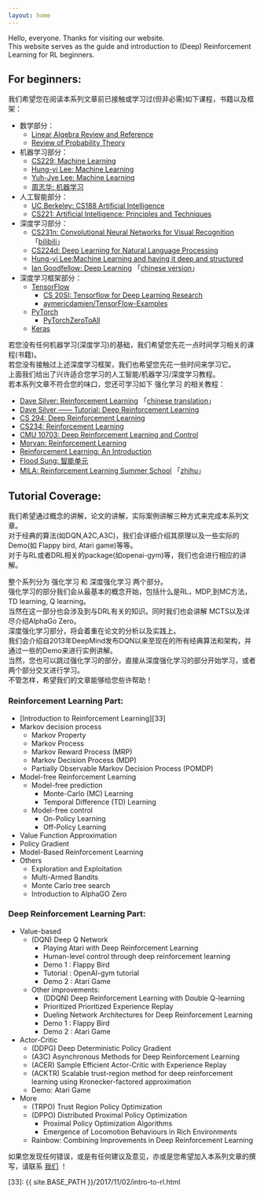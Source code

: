 ```yaml
---
layout: home
---
```


Hello, everyone. Thanks for visiting our website.   
This website serves as the guide and introduction to (Deep) Reinforcement Learning for RL beginners.  

## For beginners:

我们希望您在阅读本系列文章前已接触或学习过(但非必需)如下课程，书籍以及框架：

 - 数学部分：
    - [Linear Algebra Review and Reference][1]
    - [Review of Probability Theory][2]
 - 机器学习部分：
    - [CS229: Machine Learning][3]
    - [Hung-yi Lee: Machine Learning][4]
    - [Yuh-Jye Lee: Machine Learning][5]
    - [周志华: 机器学习][6]
 - 人工智能部分： 
    - [UC Berkeley: CS188 Artificial Intelligence][7]
    - [CS221: Artificial Intelligence: Principles and Techniques][8]
 - 深度学习部分：
    - [CS231n: Convolutional Neural Networks for Visual Recognition][9] 「[bilibili][10]」
    - [CS224d: Deep Learning for Natural Language Processing][11]
    - [Hung-yi Lee:Machine Learning and having it deep and structured][12]
    - [Ian Goodfellow: Deep Learning][13]   「[chinese version][14]」
 - 深度学习框架部分：
    - [TensorFlow][15]
        - [CS 20SI: Tensorflow for Deep Learning Research][16]   
        - [aymericdamien/TensorFlow-Examples][17]
    - [PyTorch][18] 
        - [PyTorchZeroToAll][19] 
    - [Keras][20] 

若您没有任何机器学习(深度学习)的基础，我们希望您先花一点时间学习相关的课程(书籍)。   
若您没有接触过上述深度学习框架，我们也希望您先花一些时间来学习它。   
上面我们给出了兴许适合您学习的人工智能/机器学习/深度学习教程。  
若本系列文章不符合您的味口，您还可学习如下 强化学习 的相关教程：  

- [Dave Silver: Reinforcement Learning][21] 「[chinese translation][22]」
- [Dave Silver —— Tutorial: Deep Reinforcement Learning][23]
- [CS 294: Deep Reinforcement Learning][24]
- [CS234: Reinforcement Learning][25]
- [CMU 10703: Deep Reinforcement Learning and Control][26] 
- [Morvan: Reinforcement Learning][27]
- [Reinforcement Learning: An Introduction][28]
- [Flood Sung: 智能单元][29]
- [MILA: Reinforcement Learning Summer School][30] 「[zhihu][31]」
 

## Tutorial Coverage:

我们希望通过概念的讲解，论文的讲解，实际案例讲解三种方式来完成本系列文章。  
对于经典的算法(如DQN,A2C,A3C)，我们会详细介绍其原理以及一些实际的Demo(如 Flappy bird, Atari game)等等。  
对于与RL或者DRL相关的package(如openai-gym)等，我们也会进行相应的讲解。  

整个系列分为 强化学习 和 深度强化学习 两个部分。  
强化学习的部分我们会从最基本的概念开始，包括什么是RL，MDP,到MC方法，TD learning, Q learning。  
当然在这一部分也会涉及到与DRL有关的知识。同时我们也会讲解 MCTS以及详尽介绍AlphaGo Zero。  
深度强化学习部分，将会着重在论文的分析以及实践上。  
我们会介绍自2013年DeepMind发布DQN以来至现在的所有经典算法和架构，并通过一些的Demo来进行实例讲解。  
当然，您也可以跳过强化学习的部分，直接从深度强化学习的部分开始学习，或者两个部分交叉进行学习。  
不管怎样，希望我们的文章能够给您些许帮助！    

### Reinforcement Learning Part:

 - [Introduction to Reinforcement Learning][33]
 - Markov decision process
    - Markov Property
    - Markov Process
    - Markov Reward Process (MRP)
    - Markov Decision Process (MDP)
    - Partially Observable Markov Decision Process (POMDP)
 - Model-free Reinforcement Learning
    - Model-free prediction
        - Monte-Carlo (MC) Learning
        - Temporal Difference (TD) Learning
    - Model-free control
        - On-Policy Learning
        - Off-Policy Learning
 - Value Function Approximation 
 - Policy Gradient
 - Model-Based Reinforcement Learning
 - Others
    - Exploration and Exploitation
    - Multi-Armed Bandits 
    - Monte Carlo tree search
    - Introduction to AlphaGO Zero

### Deep Reinforcement Learning Part:

- Value-based
    - (DQN) Deep Q Network 
        - Playing Atari with Deep Reinforcement Learning
        - Human-level control through deep reinforcement learning
        - Demo 1 : Flappy Bird
        - Tutorial : OpenAI-gym tutorial
        - Demo 2 : Atari Game
    - Other improvements:
        - (DDQN) Deep Reinforcement Learning with Double Q-learning 
        - Prioritized Prioritized Experience Replay
        - Dueling Network Architectures for Deep Reinforcement Learning
        - Demo 1 : Flappy Bird
        - Demo 2 : Atari Game
- Actor-Critic
    - (DDPG) Deep Deterministic Policy Gradient 
    - (A3C) Asynchronous Methods for Deep Reinforcement Learning
    - (ACER) Sample Efficient Actor-Critic with Experience Replay
    - (ACKTR) Scalable trust-region method for deep reinforcement learning using Kronecker-factored approximation
    - Demo: Atari Game
- More
    - (TRPO) Trust Region Policy Optimization
    - (DPPO) Distributed Proximal Policy Optimization
        - Proximal Policy Optimization Algorithms
        - Emergence of Locomotion Behaviours in Rich Environments
    - Rainbow: Combining Improvements in Deep Reinforcement Learning


如果您发现任何错误，或是有任何建议及意见，亦或是您希望加入本系列文章的撰写，请联系 [我们][32] ！



  [33]: {{ site.BASE_PATH }}/2017/11/02/intro-to-rl.html


  [1]: http://cs229.stanford.edu/section/cs229-linalg.pdf
  [2]: http://cs229.stanford.edu/section/cs229-prob.pdf
  [3]: http://cs229.stanford.edu/
  [4]: http://speech.ee.ntu.edu.tw/~tlkagk/courses_ML17.html
  [5]: http://ocw.nctu.edu.tw/course_detail.php?bgid=1&gid=1&nid=563#.WfcvbFtL-Ul
  [6]: https://cs.nju.edu.cn/zhouzh/zhouzh.files/publication/MLbook2016.htm
  [7]: http://ai.berkeley.edu/course_schedule.html
  [8]: http://web.stanford.edu/class/cs221/
  [9]: http://cs231n.stanford.edu/
  [10]: http://www.bilibili.com/video/av13260183/index_1.html
  [11]: http://cs224d.stanford.edu/
  [12]: http://speech.ee.ntu.edu.tw/~tlkagk/courses_MLDS17.html
  [13]: http://www.deeplearningbook.org/
  [14]: https://github.com/exacity/deeplearningbook-chinese
  [15]: https://www.tensorflow.org/
  [16]: https://web.stanford.edu/class/cs20si/
  [17]: https://github.com/aymericdamien/TensorFlow-Examples
  [18]: http://pytorch.org/
  [19]: https://github.com/hunkim/PyTorchZeroToAll
  [20]: https://keras.io/
  [21]: http://www0.cs.ucl.ac.uk/staff/D.Silver/web/Teaching.html
  [22]: http://list.youku.com/albumlist/show/id_49376145.html
  [23]: http://icml.cc/2016/tutorials/deep_rl_tutorial.pdf
  [24]: http://rll.berkeley.edu/deeprlcourse/
  [25]: http://web.stanford.edu/class/cs234/index.html
  [26]: https://katefvision.github.io/
  [27]: https://morvanzhou.github.io/tutorials/machine-learning/reinforcement-learning/
  [28]: http://incompleteideas.net/sutton/book/the-book.html
  [29]: https://zhuanlan.zhihu.com/intelligentunit
  [30]: https://mila.quebec/en/cours/deep-learning-summer-school-2017/
  [31]: https://zhuanlan.zhihu.com/p/28922147
  [32]: https://zhuanlan.zhihu.com/rl-tutorial